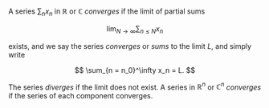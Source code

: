 A series $\sum_{n} x_n$ in $\mathbb{R}$ or $\mathbb{C}$ *converges* if the limit of partial sums

$$
\lim_{N\to\infty} \sum_{n \leq N} x_n
$$

exists, and we say the series *converges* or *sums* to the limit $L$, and simply write

$$
\sum_{n = n_0}^\infty x_n = L.
$$

The series *diverges* if the limit does not exist. A series in $\mathbb{R}^n$ or $\mathbb{C}^n$ *converges* if the series of each component converges.

